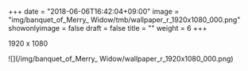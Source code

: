 +++
date = "2018-06-06T16:42:04+09:00"
image = "img/banquet_of_Merry_ Widow/tmb/wallpaper_r_1920x1080_000.png"
showonlyimage = false
draft = false
title = ""
weight = 6
+++

1920 x 1080

![](/img/banquet_of_Merry_ Widow/wallpaper_r_1920x1080_000.png)


